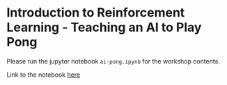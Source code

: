 # Introduction to Reinforcement Learning - Teaching an AI to Play Pong

Please run the jupyter notebook `ai-pong.ipynb` for the workshop contents. 

Link to the notebook [here](https://github.com/Ryan-Marchildon/teaching/blob/master/intro-to-rl/ai-pong.ipynb)
